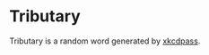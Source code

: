# Tributary

Tributary is a random word generated by [xkcdpass](https://pypi.org/project/xkcdpass/).
